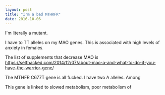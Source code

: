 ```yaml
---
layout: post
title: "I'm a bad MTHRFR"
date: 2016-10-06
---
```


I'm literally a mutant. 

I have to TT alleles on my MAO genes. This is associated with high levels of anxiety in females. 

The list of supplements that decrease MAO is 
https://selfhacked.com/2014/12/07/about-mao-a-and-what-to-do-if-you-have-the-warrior-gene/


The MTHFR C677T gene is all fucked. I have two A alleles. Among
 
This gene is linked to slowed metabolism, poor metabolism of 
